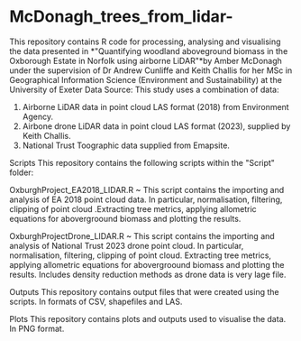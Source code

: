 # McDonagh_trees_from_lidar-
This repository contains R code for processing, analysing and visualising the data presented in *"Quantifying woodland aboveground biomass in the Oxborough Estate in Norfolk using airborne LiDAR"*by Amber McDonagh under the supervision of Dr Andrew Cunliffe and Keith Challis for her MSc in Geographical Information Science (Environment and Sustainability) at the University of Exeter
Data Source: This study uses a combination of data:
1. Airborne LiDAR data in point cloud LAS format (2018) from Environment Agency.
2. Airbone drone LiDAR data in point cloud LAS format (2023), supplied by Keith Challis.
3. National Trust Toographic data supplied from Emapsite.

Scripts
This repository contains the following scripts within the "Script" folder:

OxburghProject_EA2018_LIDAR.R ~  This script contains the importing and analysis of EA 2018 point cloud data. In particular, normalisation, filtering, clipping of point cloud .Extracting tree metrics, applying allometric equations for abovergroound biomass and plotting the results.

OxburghProjectDrone_LIDAR.R ~ This script contains the importing and analysis of National Trust 2023 drone point cloud. In particular, normalisation, filtering, clipping of point cloud. Extracting tree metrics, applying allometric equations for abovergroound biomass and plotting the results. Includes density reduction methods as drone data is very lage file.

Outputs
This repository contains output files that were created using the scripts. In formats of CSV, shapefiles and LAS.

Plots
This repository contains plots and outputs used to visualise the data. In PNG format.

